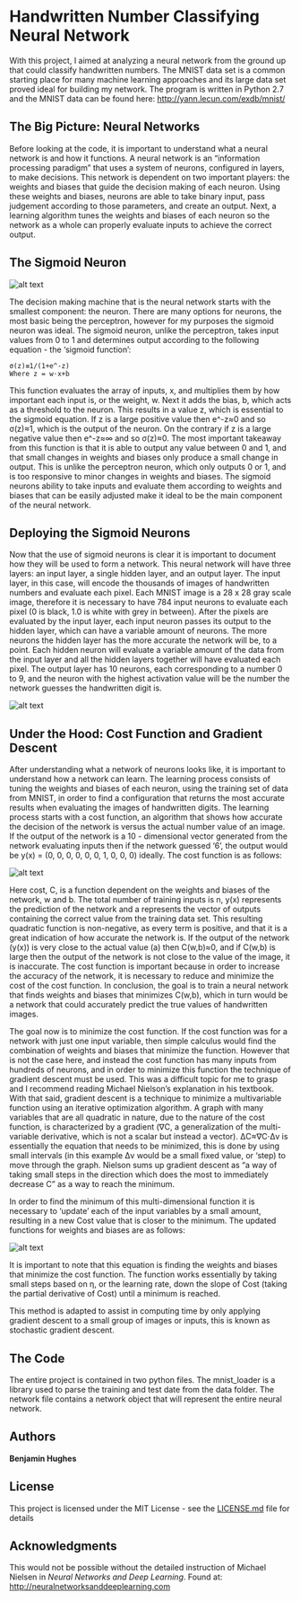 # Handwritten Number Classifying Neural Network

With this project, I aimed at analyzing a neural network from the ground up that could classify handwritten numbers. The MNIST data set is a common starting place for many machine learning approaches and its large data set proved ideal for building my network. The program is written in Python 2.7 and the MNIST data can be found here: http://yann.lecun.com/exdb/mnist/ 

## The Big Picture: Neural Networks

Before looking at the code, it is important to understand what a neural network is and how it functions. A neural network is an “information processing paradigm” that uses a system of neurons, configured in layers, to make decisions. This network is dependent on two important players: the weights and biases that guide the decision making of each neuron. Using these weights and biases, neurons are able to take binary input, pass judgement according to those parameters, and create an output. Next, a learning algorithm tunes the weights and biases of each neuron so the network as a whole can properly evaluate inputs to achieve the correct output.

## The Sigmoid Neuron

![alt text](http://neuralnetworksanddeeplearning.com/images/tikz9.png)

The decision making machine that is the neural network starts with the smallest component: the neuron. There are many options for neurons, the most basic being the perceptron, however for my purposes the sigmoid neuron was ideal. The sigmoid neuron, unlike the perceptron, takes input values from 0 to 1 and determines output according to the following equation - the ‘sigmoid function’:
```
σ(z)≡1/(1+e^-z)
Where z = w⋅x+b
```
This function evaluates the array of inputs, x, and multiplies them by how important each input is, or the weight, w. Next it adds the bias, b, which acts as a threshold to the neuron. This results in a value z, which is essential to the sigmoid equation. If z is a large positive value then e^-z≈0 and so σ(z)≈1, which is the output of the neuron. On the contrary if z is a large negative value then e^-z≈∞ and so σ(z)≈0. The most important takeaway from this function is that it is able to output any value between 0 and 1, and that small changes in weights and biases only produce a small change in output. This is unlike the perceptron neuron, which only outputs 0 or 1, and is too responsive to minor changes in weights and biases. The sigmoid neurons ability to take inputs and evaluate them according to weights and biases that can be easily adjusted make it ideal to be the main component of the neural network.

## Deploying the Sigmoid Neurons

Now that the use of sigmoid neurons is clear it is important to document how they will be used to form a network. This neural network will have three layers: an input layer, a single hidden layer, and an output layer. The input layer, in this case, will encode the thousands of images of handwritten numbers and evaluate each pixel. Each MNIST image is a 28 x 28 gray scale image, therefore it is necessary to have 784 input neurons to evaluate each pixel (0 is black, 1.0 is white with grey in between). After the pixels are evaluated by the input layer, each input neuron passes its output to the hidden layer, which can have a variable amount of neurons. The more neurons the hidden layer has the more accurate the network will be, to a point. Each hidden neuron will evaluate a variable amount of the data from the input layer and all the hidden layers together will have evaluated each pixel. The output layer has 10 neurons, each corresponding to a number 0 to 9, and the neuron with the highest activation value will be the number the network guesses the handwritten digit is.

![alt text](http://neuralnetworksanddeeplearning.com/images/tikz11.png)

## Under the Hood: Cost Function and Gradient Descent

After understanding what a network of neurons looks like, it is important to understand how a network can learn. The learning process consists of tuning the weights and biases of each neuron, using the training set of data from MNIST, in order to find a configuration that returns the most accurate results when evaluating the images of handwritten digits. The learning process starts with a cost function, an algorithm that shows how accurate the decision of the network is versus the actual number value of an image. If the output of the network is a 10 - dimensional vector generated from the network evaluating inputs then if the network guessed ‘6’, the output would be y(x) = (0, 0, 0, 0, 0, 0, 1, 0, 0, 0) ideally. The cost function is as follows: 

![alt text](https://encrypted-tbn0.gstatic.com/images?q=tbn:ANd9GcRhEp7dfM7LnnrUS_Ef9vwaY9qYR0jWxbnJy1pYy99wEXwDXqD_)

Here cost, C, is a function dependent on the weights and biases of the network, w and b. The total number of training inputs is n, y(x) represents the prediction of the network and a represents the vector of outputs containing the correct value from the training data set. This resulting quadratic function is non-negative, as every term is positive, and that it is a great indication of how accurate the network is. If the output of the network (y(x)) is very close to the actual value (a) then C(w,b)≈0, and if C(w,b) is large then the output of the network is not close to the value of the image, it is inaccurate. The cost function is important because in order to increase the accuracy of the network, it is necessary to reduce and minimize the cost of the cost function. In conclusion, the goal is to train a neural network that finds weights and biases that minimizes C(w,b), which in turn would be a network that could accurately predict the true values of handwritten images.

The goal now is to minimize the cost function. If the cost function was for a network with just one input variable, then simple calculus would find the combination of weights and biases that minimize the function. However that is not the case here, and instead the cost function has many inputs from hundreds of neurons, and in order to minimize this function the technique of gradient descent must be used. This was a difficult topic for me to grasp and I recommend reading Michael Nielson’s explanation in his textbook. With that said, gradient descent is a technique to minimize a multivariable function using an iterative optimization algorithm. A graph with many variables that are all quadratic in nature, due to the nature of the cost function, is characterized by a gradient (∇C, a generalization of the multi-variable derivative, which is not a scalar but instead a vector).
ΔC≈∇C⋅Δv is essentially the equation that needs to be minimized, this is done by using small intervals (in this example Δv would be a small fixed value, or ‘step)  to move through the graph. Nielson sums up gradient descent as “a way of taking small steps in the direction which does the most to immediately decrease C” as a way to reach the minimum.

In order to find the minimum of this multi-dimensional function it is necessary to ‘update’ each of the input variables by a small amount, resulting in a new Cost value that is closer to the minimum. The updated functions for weights and biases are as follows: 

![alt text](https://encrypted-tbn0.gstatic.com/images?q=tbn:ANd9GcRg2pcFWuZcfV-le2sVjd0KIE1SDL4GrvpuDjJ3Mklt6DvZGinJ)

It is important to note that this equation is finding the weights and biases that minimize the cost function. The function works essentially by taking small steps based on η, or the learning rate, down the slope of Cost (taking the partial derivative of Cost) until a minimum is reached.

This method is adapted to assist in computing time by only applying gradient descent to a small group of images or inputs, this is known as stochastic gradient descent.

## The Code

The entire project is contained in two python files. The mnist_loader is a library used to parse the training and test date from the data folder. The network file contains a network object that will represent the entire neural network.

## Authors

**Benjamin Hughes** 

## License

This project is licensed under the MIT License - see the [LICENSE.md](LICENSE.md) file for details

## Acknowledgments

This would not be possible without the detailed instruction of Michael Nielsen in *Neural Networks and Deep Learning*. Found at: http://neuralnetworksanddeeplearning.com 
